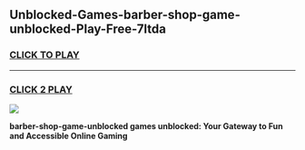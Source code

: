 
## Unblocked-Games-barber-shop-game-unblocked-Play-Free-7ltda
<h3>
<a href="https://premium76.site?title=barber-shop-game-unblocked&ref=19M">CLICK TO PLAY</a></h3>
<hr>

<h3>
<a href="https://premium76.site?title=barber-shop-game-unblocked&ref=19M">CLICK 2 PLAY</a>
  
</h3>

<a href="https://premium76.site?title=barber-shop-game-unblocked&ref=19M"><img src="https://clearcache.store/games.png"></a>


**barber-shop-game-unblocked games unblocked: Your Gateway to Fun and Accessible Online Gaming**
